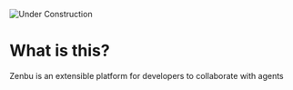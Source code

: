 ![Under Construction](https://img.shields.io/badge/🚧-Under%20Construction-yellow?style=for-the-badge)

# What is this?

Zenbu is an extensible platform for developers to collaborate with agents
